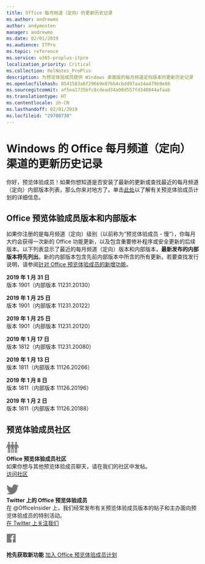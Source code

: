 ```yaml
---
title: Office 每月频道（定向）的更新历史记录
ms.author: andrewmo
author: andymosten
manager: andrewmo
ms.date: 02/01/2019
ms.audience: ITPro
ms.topic: reference
ms.service: o365-proplus-itpro
localization_priority: Critical
ms.collection: RelNotes_ProPlus
description: 为预览体验成员提供 Windows 桌面版的每月频道定向版本的更新历史记录
ms.openlocfilehash: 0541583a6f29669e876b4cbdd97aa34a479b9e86
ms.sourcegitcommit: af5ea1735bfc8cdead34a90d557fd348044afaab
ms.translationtype: HT
ms.contentlocale: zh-CN
ms.lasthandoff: 02/01/2019
ms.locfileid: "29708730"
---
```

# <a name="update-history-for-office-monthly-targeted-channel-for-windows"></a>Windows 的 Office 每月频道（定向）渠道的更新历史记录

你好，预览体验成员！如果你想知道是否安装了最新的更新或查找最近的每月频道（定向）内部版本列表，那么你来对地方了。单击[此处](https://insider.office.com/)以了解有关预览体验成员计划的详细信息。

## <a name="office-insider-versions-and-builds"></a>Office 预览体验成员版本和内部版本

如果你注册的是每月频道（定向）级别（以前称为“预览体验成员 - 慢”），你每月大约会获得一次新的 Office 功能更新，以及包含重要修补程序或安全更新的后续版本。以下列表显示了最近的每月频道（定向）版本和内部版本，**最新发布的内部版本将先列出**。新的内部版本包含先前内部版本中所含的所有更新。若要查找发行说明，请参阅[针对 Office 预览体验成员的新增功能](https://support.office.com/zh-CN/article/what-s-new-for-office-insiders-c152d1e2-96ff-4ce9-8c14-e74e13847a24)。

**2019 年 1 月 31 日**<br/> 版本 1901（内部版本 11231.20130）<br/> 

**2019 年 1 月 25 日**<br/> 版本 1901（内部版本 11231.20122）<br/> 

**2019 年 1 月 25 日**<br/> 版本 1901（内部版本 11231.20120）<br/> 

**2019 年 1 月 17 日**<br/> 版本 1812（内部版本 11231.20080）<br/> 

**2019 年 1 月 13 日**<br/> 版本 1811（内部版本 11126.20266）<br/>

**2019 年 1 月 8 日**<br/> 版本 1811（内部版本 11126.20196）<br/> 

**2019 年 1 月 2 日**<br/> 版本 1811（内部版本 11126.20188）<br/> 


## <a name="insider-community"></a>预览体验成员社区

![显示预览体验成员社区的图像。 ](images/insidercommunity.png)<br/>
**Office 预览体验成员社区**<br/> 如果你想与其他预览体验成员聊天，请在我们的社区中发帖。<br/> 
[访问社区](https://go.microsoft.com/fwlink/?linkid=843493)<br/> 

![显示 Twitter 图标的图像。 ](images/twitter.png)<br/>
**Twitter 上的 Office 预览体验成员**<br/> 在 @OfficeInsider 上，我们经常发布有关预览体验成员版本的帖子和主办面向预览体验成员的特别活动。<br/> 
[在 Twitter 上关注我们](https://go.microsoft.com/fwlink/?linkid=717717)<br/> 


  [
  ![显示 Facebook 图标的图像。](images/facebook.png)](https://www.facebook.com/sharer.php?u=https://support.office.com/en-us/article/Update-history-for-Office-Insider-for-Windows-desktop-64bbb317-972a-4933-8b82-cc866f0b067c)       


**抢先获取新功能**
[加入 Office 预览体验成员计划](https://insider.office.com/)